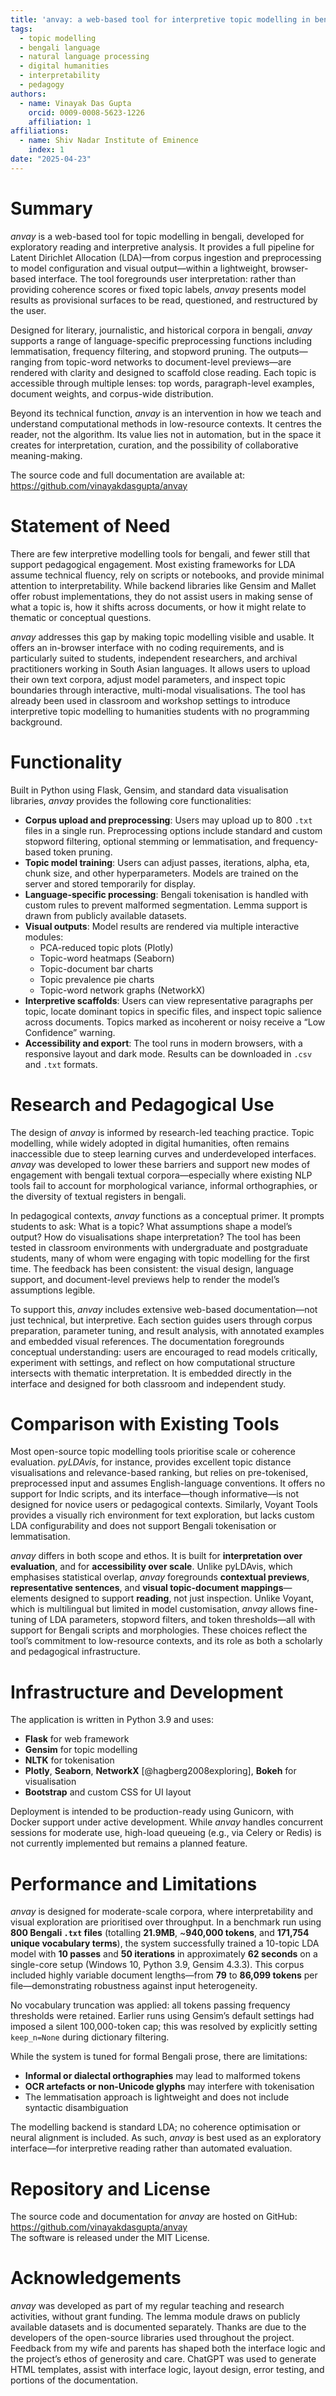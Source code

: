 ```yaml
---
title: 'anvay: a web-based tool for interpretive topic modelling in bengali'
tags:
  - topic modelling
  - bengali language
  - natural language processing
  - digital humanities
  - interpretability
  - pedagogy
authors:
  - name: Vinayak Das Gupta
    orcid: 0009-0008-5623-1226
    affiliation: 1
affiliations:
  - name: Shiv Nadar Institute of Eminence
    index: 1
date: "2025-04-23"
---
```


# Summary

*anvay* is a web-based tool for topic modelling in bengali, developed for exploratory reading and interpretive analysis. It provides a full pipeline for Latent Dirichlet Allocation (LDA)—from corpus ingestion and preprocessing to model configuration and visual output—within a lightweight, browser-based interface. The tool foregrounds user interpretation: rather than providing coherence scores or fixed topic labels, *anvay* presents model results as provisional surfaces to be read, questioned, and restructured by the user.

Designed for literary, journalistic, and historical corpora in bengali, *anvay* supports a range of language-specific preprocessing functions including lemmatisation, frequency filtering, and stopword pruning. The outputs—ranging from topic-word networks to document-level previews—are rendered with clarity and designed to scaffold close reading. Each topic is accessible through multiple lenses: top words, paragraph-level examples, document weights, and corpus-wide distribution.

Beyond its technical function, *anvay* is an intervention in how we teach and understand computational methods in low-resource contexts. It centres the reader, not the algorithm. Its value lies not in automation, but in the space it creates for interpretation, curation, and the possibility of collaborative meaning-making.

The source code and full documentation are available at: https://github.com/vinayakdasgupta/anvay

# Statement of Need

There are few interpretive modelling tools for bengali, and fewer still that support pedagogical engagement. Most existing frameworks for LDA assume technical fluency, rely on scripts or notebooks, and provide minimal attention to interpretability. While backend libraries like Gensim and Mallet offer robust implementations, they do not assist users in making sense of what a topic is, how it shifts across documents, or how it might relate to thematic or conceptual questions.

*anvay* addresses this gap by making topic modelling visible and usable. It offers an in-browser interface with no coding requirements, and is particularly suited to students, independent researchers, and archival practitioners working in South Asian languages. It allows users to upload their own text corpora, adjust model parameters, and inspect topic boundaries through interactive, multi-modal visualisations. The tool has already been used in classroom and workshop settings to introduce interpretive topic modelling to humanities students with no programming background.

# Functionality

Built in Python using Flask, Gensim, and standard data visualisation libraries, *anvay* provides the following core functionalities:

- **Corpus upload and preprocessing**: Users may upload up to 800 `.txt` files in a single run. Preprocessing options include standard and custom stopword filtering, optional stemming or lemmatisation, and frequency-based token pruning.
- **Topic model training**: Users can adjust passes, iterations, alpha, eta, chunk size, and other hyperparameters. Models are trained on the server and stored temporarily for display.
- **Language-specific processing**: Bengali tokenisation is handled with custom rules to prevent malformed segmentation. Lemma support is drawn from publicly available datasets.
- **Visual outputs**: Model results are rendered via multiple interactive modules:
  - PCA-reduced topic plots (Plotly)
  - Topic-word heatmaps (Seaborn)
  - Topic-document bar charts
  - Topic prevalence pie charts
  - Topic-word network graphs (NetworkX)
- **Interpretive scaffolds**: Users can view representative paragraphs per topic, locate dominant topics in specific files, and inspect topic salience across documents. Topics marked as incoherent or noisy receive a “Low Confidence” warning.
- **Accessibility and export**: The tool runs in modern browsers, with a responsive layout and dark mode. Results can be downloaded in `.csv` and `.txt` formats.

# Research and Pedagogical Use

The design of *anvay* is informed by research-led teaching practice. Topic modelling, while widely adopted in digital humanities, often remains inaccessible due to steep learning curves and underdeveloped interfaces. *anvay* was developed to lower these barriers and support new modes of engagement with bengali textual corpora—especially where existing NLP tools fail to account for morphological variance, informal orthographies, or the diversity of textual registers in bengali.

In pedagogical contexts, *anvay* functions as a conceptual primer. It prompts students to ask: What is a topic? What assumptions shape a model’s output? How do visualisations shape interpretation? The tool has been tested in classroom environments with undergraduate and postgraduate students, many of whom were engaging with topic modelling for the first time. The feedback has been consistent: the visual design, language support, and document-level previews help to render the model’s assumptions legible.

To support this, *anvay* includes extensive web-based documentation—not just technical, but interpretive. Each section guides users through corpus preparation, parameter tuning, and result analysis, with annotated examples and embedded visual references. The documentation foregrounds conceptual understanding: users are encouraged to read models critically, experiment with settings, and reflect on how computational structure intersects with thematic interpretation. It is embedded directly in the interface and designed for both classroom and independent study.

# Comparison with Existing Tools

Most open-source topic modelling tools prioritise scale or coherence evaluation. *pyLDAvis*, for instance, provides excellent topic distance visualisations and relevance-based ranking, but relies on pre-tokenised, preprocessed input and assumes English-language conventions. It offers no support for Indic scripts, and its interface—though informative—is not designed for novice users or pedagogical contexts. Similarly, Voyant Tools provides a visually rich environment for text exploration, but lacks custom LDA configurability and does not support Bengali tokenisation or lemmatisation.

*anvay* differs in both scope and ethos. It is built for **interpretation over evaluation**, and for **accessibility over scale**. Unlike pyLDAvis, which emphasises statistical overlap, *anvay* foregrounds **contextual previews**, **representative sentences**, and **visual topic-document mappings**—elements designed to support **reading**, not just inspection. Unlike Voyant, which is multilingual but limited in model customisation, *anvay* allows fine-tuning of LDA parameters, stopword filters, and token thresholds—all with support for Bengali scripts and morphologies. These choices reflect the tool’s commitment to low-resource contexts, and its role as both a scholarly and pedagogical infrastructure.

# Infrastructure and Development

The application is written in Python 3.9 and uses:

- **Flask** for web framework
- **Gensim** for topic modelling
- **NLTK** for tokenisation
- **Plotly**, **Seaborn**, **NetworkX** [@hagberg2008exploring], **Bokeh** for visualisation
- **Bootstrap** and custom CSS for UI layout

Deployment is intended to be production-ready using Gunicorn, with Docker support under active development. While *anvay* handles concurrent sessions for moderate use, high-load queueing (e.g., via Celery or Redis) is not currently implemented but remains a planned feature.

# Performance and Limitations

*anvay* is designed for moderate-scale corpora, where interpretability and visual exploration are prioritised over throughput. In a benchmark run using **800 Bengali `.txt` files** (totalling **21.9MB**, ~**940,000 tokens**, and **171,754 unique vocabulary terms**), the system successfully trained a 10-topic LDA model with **10 passes** and **50 iterations** in approximately **62 seconds** on a single-core setup (Windows 10, Python 3.9, Gensim 4.3.3). This corpus included highly variable document lengths—from **79** to **86,099 tokens** per file—demonstrating robustness against input heterogeneity.

No vocabulary truncation was applied: all tokens passing frequency thresholds were retained. Earlier runs using Gensim’s default settings had imposed a silent 100,000-token cap; this was resolved by explicitly setting `keep_n=None` during dictionary filtering.

While the system is tuned for formal Bengali prose, there are limitations:
- **Informal or dialectal orthographies** may lead to malformed tokens
- **OCR artefacts or non-Unicode glyphs** may interfere with tokenisation
- The lemmatisation approach is lightweight and does not include syntactic disambiguation

The modelling backend is standard LDA; no coherence optimisation or neural alignment is included. As such, *anvay* is best used as an exploratory interface—for interpretive reading rather than automated evaluation.

# Repository and License

The source code and documentation for *anvay* are hosted on GitHub: https://github.com/vinayakdasgupta/anvay  
The software is released under the MIT License.

# Acknowledgements

*anvay* was developed as part of my regular teaching and research activities, without grant funding. The lemma module draws on publicly available datasets and is documented separately. Thanks are due to the developers of the open-source libraries used throughout the project. Feedback from my wife and parents has shaped both the interface logic and the project’s ethos of generosity and care. ChatGPT was used to generate HTML templates, assist with interface logic, layout design, error testing, and portions of the documentation.
